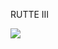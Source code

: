 RUTTE III

![](https://github.com/nondejus/photo-joint-rokende-mark-rutte/blob/master/867f412279_marcosjoint.jpg)
